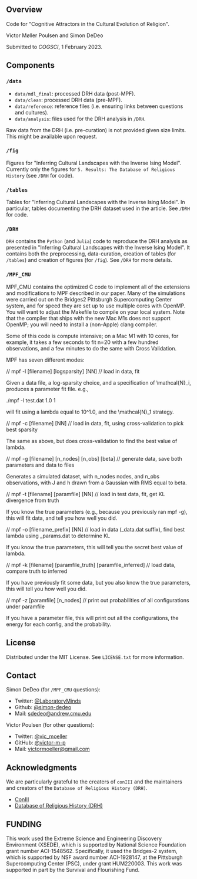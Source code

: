 ## Overview

Code for "Cognitive Attractors in the Cultural Evolution of Religion".

Victor Møller Poulsen and Simon DeDeo

Submitted to *COGSCI*, 1 February 2023.

## Components

### ```/data```
* ```data/mdl_final```: processed DRH data (post-MPF).
* ```data/clean```: processed DRH data (pre-MPF).
* ```data/reference```: reference files (i.e. ensuring links between questions and cultures). 
* ```data/analysis```: files used for the DRH analysis in ```/DRH```. 

Raw data from the DRH (i.e. pre-curation) is not provided given size limits. 
This might be available upon request. 

### ```/fig```
Figures for "Inferring Cultural Landscapes with the Inverse Ising Model". Currently only the figures for ```5. Results: The Database of Religious History``` (see ```/DRH``` for code). 


### ```/tables```
Tables for "Inferring Cultural Landscapes with the Inverse Ising Model". In particular, tables documenting the DRH dataset used in the article. See ```/DRH``` for code. 

### ```/DRH```
```DRH``` contains the ```Python``` (and ```Julia```) code to reproduce the DRH analysis as presented in "Inferring Cultural Landscapes with the Inverse Ising Model". It contains both the preprocessing, data-curation, creation of tables (for ```/tables```) and creation of figures (for ```/fig```). See ```/DRH``` for more details. 

### ```/MPF_CMU``` 

MPF_CMU contains the optimized C code to implement all of the extensions and modifications to MPF described in our paper. Many of the simulations were carried out on the Bridges2 Pittsburgh Supercomputing Center system, and for speed they are set up to use multiple cores with OpenMP. You will want to adjust the Makefile to compile on your local system. Note that the compiler that ships with the new Mac M1s does not support OpenMP; you will need to install a (non-Apple) clang compiler.

Some of this code is compute intensive; on a Mac M1 with 10 cores, for example, it takes a few seconds to fit n=20 with a few hundred observations, and a few minutes to do the same with Cross Validation.

MPF has seven different modes:

// mpf -l [filename] [logsparsity] [NN] // load in data, fit

Given a data file, a log-sparsity choice, and a specification of \mathcal{N}_i, produces a parameter fit file. e.g.,

./mpf -l test.dat 1.0 1

will fit using a lambda equal to 10^1.0, and the \mathcal{N}_1 strategy.

// mpf -c [filename] [NN] // load in data, fit, using cross-validation to pick best sparsity

The same as above, but does cross-validation to find the best value of lambda.

// mpf -g [filename] [n_nodes] [n_obs] [beta] // generate data, save both parameters and data to files

Generates a simulated dataset, with n_nodes nodes, and n_obs observations, with J and h drawn from a Gaussian with RMS equal to beta.

// mpf -t [filename] [paramfile] [NN] // load in test data, fit, get KL divergence from truth

If you know the true parameters (e.g., because you previously ran mpf -g), this will fit data, and tell you how well you did.

// mpf -o [filename_prefix] [NN] // load in data (_data.dat suffix), find best lambda using _params.dat to determine KL

If you know the true parameters, this will tell you the secret best value of lambda.

// mpf -k [filename] [paramfile_truth] [paramfile_inferred] // load data, compare truth to inferred

If you have previously fit some data, but you also know the true parameters, this will tell you how well you did.

// mpf -z [paramfile] [n_nodes]  // print out probabilities of all configurations under paramfile

If you have a parameter file, this will print out all the configurations, the energy for each config, and the probability.

<!-- LICENSE -->
## License
Distributed under the MIT License. See `LICENSE.txt` for more information.

## Contact

Simon DeDeo (for ```/MPF_CMU``` questions):
* Twitter: [@LaboratoryMinds](https://twitter.com/LaboratoryMinds)
* Github: [@simon-dedeo](https://github.com/simon-dedeo)
* Mail: sdedeo@andrew.cmu.edu

Victor Poulsen (for other questions): 
* Twitter: [@vic_moeller](https://twitter.com/vic_moeller) 
* GitHub: [@victor-m-p](https://github.com/victor-m-p)
* Mail: victormoeller@gmail.com


<!-- ACKNOWLEDGMENTS -->
## Acknowledgments
We are particularly grateful to the creaters of ```conIII``` and the maintainers and creators of the ```Database of Religious History (DRH)```.

* [ConIII](https://github.com/eltrompetero/coniii)
* [Database of Religious History (DRH)](https://religiondatabase.org/landing/)

## FUNDING

This work used the Extreme Science and Engineering Discovery Environment (XSEDE), which is supported by National Science Foundation grant number ACI-1548562. Specifically, it used the Bridges-2 system, which is supported by NSF award number ACI-1928147, at the Pittsburgh Supercomputing Center (PSC), under grant HUM220003. This work was supported in part by the Survival and Flourishing Fund.
